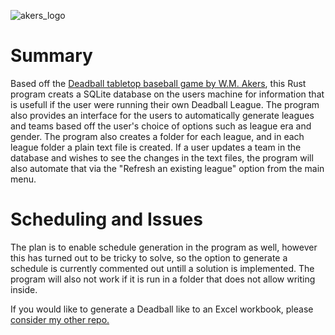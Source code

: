 ![akers_logo](https://github.com/user-attachments/assets/f1ae08f7-4324-4923-9e41-dabdda777994)

# Summary
Based off the [Deadball tabletop baseball game by W.M. Akers](http://wmakers.net/deadball), this Rust program creats a SQLite database on the users machine for information that is usefull if the user were running their own Deadball League. The program also provides an interface for the users to automatically generate leagues and teams based off the user's choice of options such as league era and gender.
The program also creates a folder for each league, and in each league folder a plain text file is created. If a user updates a team in the database and wishes to see the changes in the text files, the program will also automate that via the "Refresh an existing league" option from the main menu.

# Scheduling and Issues

The plan is to enable schedule generation in the program as well, however this has turned out to be tricky to solve, so the option to generate a schedule is currently commented out untill a solution is implemented.  The program will also not work if it is run in a folder that does not allow writing inside.

If you would like to generate a Deadball like to an Excel workbook, please [consider my other repo.](https://github.com/DoctorBubs/Deadball_WorkBook_Generator/tree/main)
